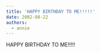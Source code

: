 ```yaml
---
title: 'HAPPY BIRTHDAY TO ME!!!!!'
date: 2002-08-22
authors:
  - annie
---
```


HAPPY BIRTHDAY TO ME!!!!!
